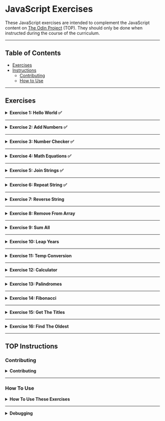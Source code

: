 # JavaScript Exercises

These JavaScript exercises are intended to complement the JavaScript content on [The Odin Project](https://www.theodinproject.com/) (TOP). They should only be done when instructed during the course of the curriculum.

---

## Table of Contents

- [Exercises](#exercises)
- [Instructions](#top-instructions)
    - [Contributing](#contributing)
    - [How to Use](#how-to-use)

---

## Exercises

<details>
<summary><strong>Exercise 1: Hello World ✅</strong></summary>

#### Task / Instructions:
[README with instructions](./01_helloWorld/README.md)

#### My Solution:
[helloWorld.js](./01_helloWorld/helloWorld.js)

#### Date of Completion:
14-06-2025
</details>

---

<details>
<summary><strong>Exercise 2: Add Numbers ✅</strong></summary>

#### Task / Instructions:
[README with instructions](./02_addNumbers/README.md)

#### My Solution:
[addNumbers.js](./02_addNumbers/addNumbers.js)

#### Date of Completion:
14-06-2025
</details>

---

<details>
<summary><strong>Exercise 3: Number Checker ✅</strong></summary>

#### Task / Instructions:
[README with instructions](./03_numberChecker/README.md)

#### My Solution:
[numberChecker.js](./03_numberChecker/numberChecker.js)

#### Date of Completion:
14-06-2025
</details>

---

<details>
<summary><strong>Exercise 4: Math Equations ✅</strong></summary>

#### Task / Instructions:
[README with instructions](./04_mathEquation/README.md)

#### My Solution:
[mathEquations.js](./04_mathEquation/mathEquations.js)

#### Date of Completion:
14-06-2025
</details>

---

<details>
<summary><strong>Exercise 5: Join Strings ✅</strong></summary>

#### Task / Instructions:
[README with instructions](./05_joinStrings/README.md)

#### My Solution:
[joinStrings.js](./05_joinStrings/joinStrings.js)

#### Date of Completion:
14-06-2025
</details>

---

<details>
<summary><strong>Exercise 6: Repeat String ✅</strong></summary>

#### Task / Instructions:
[README with instructions](./06_repeatString/README.md)

#### My Solution:
[repeatString.js](./06_repeatString/repeatString.js)

#### Date of Completion:
24-07-2025
</details>

---

<details>
<summary><strong>Exercise 7: Reverse String</strong></summary>

#### Task / Instructions:
[README with instructions](./07_reverseString/README.md)

#### My Solution:
/

#### Date of Completion:
/
</details>

---

<details>
<summary><strong>Exercise 8: Remove From Array</strong></summary>

#### Task / Instructions:
[README with instructions](./08_removeFromArray/README.md)

#### My Solution:
/

#### Date of Completion:
/
</details>

---

<details>
<summary><strong>Exercise 9: Sum All</strong></summary>

#### Task / Instructions:
[README with instructions](./09_sumAll/README.md)

#### My Solution:
/

#### Date of Completion:
/
</details>

---

<details>
<summary><strong>Exercise 10: Leap Years</strong></summary>

#### Task / Instructions:
[README with instructions](./10_leapYears/README.md)

#### My Solution:
/

#### Date of Completion:
/
</details>

---

<details>
<summary><strong>Exercise 11: Temp Conversion</strong></summary>

#### Task / Instructions:
[README with instructions](./011_tempCoversion/README.md)

#### My Solution:
/

#### Date of Completion:
/
</details>

---

<details>
<summary><strong>Exercise 12: Calculator</strong></summary>

#### Task / Instructions:
[README with instructions](./12_calculator/README.md)

#### My Solution:
/

#### Date of Completion:
/
</details>

---

<details>
<summary><strong>Exercise 13: Palindromes</strong></summary>

#### Task / Instructions:
[README with instructions](./13_palindromes/README.md)

#### My Solution:
/

#### Date of Completion:
/
</details>

---

<details>
<summary><strong>Exercise 14: Fibonacci</strong></summary>

#### Task / Instructions:
[README with instructions](./14_fibonacci/README.md)

#### My Solution:
/

#### Date of Completion:
/
</details>

---

<details>
<summary><strong>Exercise 15: Get The Titles</strong></summary>

#### Task / Instructions:
[README with instructions](./15_getTheTitles/README.md)

#### My Solution:
/

#### Date of Completion:
/
</details>

---

<details>
<summary><strong>Exercise 16: Find The Oldest</strong></summary>

#### Task / Instructions:
[README with instructions](./16_findTheOldest/README.md)

#### My Solution:
/

#### Date of Completion:
/
</details>

---

## TOP Instructions

### Contributing 

<details>
<summary><strong>Contributing</strong></summary>

If you have a suggestion to improve an exercise, an idea for a new exercise, or notice an issue with an exercise, please feel free to open an issue after thoroughly reading our [contributing guide](https://github.com/TheOdinProject/javascript-exercises/blob/main/CONTRIBUTING.md).
</details>

---

### How To Use

<details>
<summary><strong>How To Use These Exercises</strong></summary>

1.  Fork and clone this repository. To learn how to fork a repository, see the GitHub documentation on how to [fork a repo](https://docs.github.com/en/get-started/quickstart/fork-a-repo).
    * Copies of repositories on your machine are called clones. If you need help cloning to your local environment you can learn how from the GitHub documentation on [cloning a repository](https://docs.com/en/github/creating-cloning-and-archiving-repositories/cloning-a-repository-from-github/cloning-a-repository).
2.  Before you start working on any exercises, you should first ensure you have the following installed:
    * **NPM**. You should have installed NPM already in our [Installing Node.js](https://www.theodinproject.com/paths/foundations/courses/foundations/lessons/installing-node-js) lesson. Just in case you need to check, type `npm --version` in your terminal. If you get back `Command 'npm' not found, but can be installed with:`, **do not follow the instructions in the terminal** to install with `apt-get` as this causes permission issues. Instead, go back to the installation lesson and install Node with NVM by following the instructions there.
    * **Jest**. After cloning this repository to your local machine and installing NPM, go into the newly created directory (`cd javascript-exercises`) and run `npm install`. This will install Jest and set up the testing platform based on our preconfigured settings. (Note: if you get warnings that packages are out of date or contain vulnerabilities, you can safely ignore them for these exercises.)
3.  Each exercise includes the following:
    * A markdown file with a description of the task, an empty (or mostly empty) JavaScript file, and a set of tests.
    * A `solutions` directory that contains a solution and the same test file with all of the tests unskipped.
    * To complete an exercise, you will need to go to the exercise directory with `cd exerciseName` in the terminal and run `npm test exerciseName.spec.js`. This should run the test file and show you the output. When you run a test for the first time, it will fail. This is by design! You must open the exercise file and write the code needed to get the test to pass.
4.  Some of the exercises have test conditions defined in their spec file as `test.skip` instead of `test`. This is intentional. Once all `test`s pass, you will change the next `test.skip` to `test` and test your code again. You will do this until all conditions are satisfied. **All tests must pass at the same time**, and you should not have any instances of `test.skip` in the spec file when you are finished with an exercise.
5.  Once you successfully finish an exercise, check the `solutions` directory within each exercise to compare it with yours.
    * You should not be checking the solution for an exercise until you finish it!
    * If your solution differs wildly from TOP's solution (and still passes the exercise's requirements), that is completely fine. Feel free to ask about it in our Discord if there are parts you do not understand.

[!IMPORTANT]
> Do not submit your solutions to this repo, as any PRs that do so will be closed without merging.

[!NOTE]
> Due to the way Jest handles failed tests, it may return an exit code of 1 if any tests fail. NPM will interpret this as an error and you may see some `npm ERR!` messages after Jest runs. You can ignore these, or run your test with `npm test exerciseName.spec.js --silent` to suppress the errors.

The first exercise, `helloWorld`, will walk you through the process in-depth.
</details>

---

<details>
<summary><strong>Debugging</strong></summary>

To debug functions, you can run the tests in the Visual Studio Code debugger terminal. You can open this by clicking the "Run and Debug" icon on the left or pressing <kbd>Ctrl</kbd> + <kbd>Shift</kbd> + <kbd>D</kbd>, then clicking JavaScript Debug Terminal. You will be able to set breakpoints as you would in the Chrome DevTools debugger. 

You can run `npm test exerciseName.spec.js` to then execute your code up until your breakpoint and step through your code as necessary. **NOTE**: To take advantage of the debugger, you **MUST** run the script in the debugger terminal, not the bash or zsh terminal.
</details>